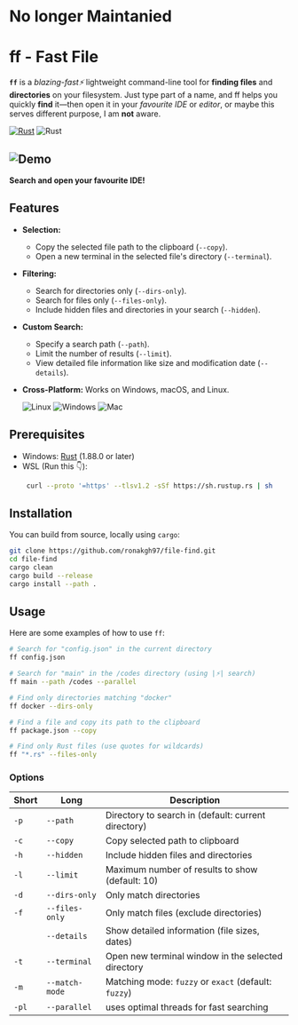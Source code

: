 # **No longer Maintanied**

# ff - Fast File

**`ff`** is a *blazing-fast⚡* lightweight command-line tool for **finding files** and **directories** on your filesystem.
Just type part of a name, and ff helps you quickly **find** it—then open it in your *favourite IDE* or *editor*,
or maybe this serves different purpose, I am **not** aware.

[![Rust](https://img.shields.io/badge/rust-000000?style=for-the-badge&logo=rust&logoColor=white)](https://rust-lang.org/)
![Rust](https://img.shields.io/badge/rust-1.80+-orange.svg)


## ![Demo](demo-gif.gif)  
**Search and open your favourite IDE!**

## Features

*   **Selection:**
    *   Copy the selected file path to the clipboard (`--copy`).
    *   Open a new terminal in the selected file's directory (`--terminal`).
*   **Filtering:**
    *   Search for directories only (`--dirs-only`).
    *   Search for files only (`--files-only`).
    *   Include hidden files and directories in your search (`--hidden`).
*   **Custom Search:**
    *   Specify a search path (`--path`).
    *   Limit the number of results (`--limit`).
    *   View detailed file information like size and modification date (`--details`).
*   **Cross-Platform:** Works on Windows, macOS, and Linux.

    ![Linux](https://img.shields.io/badge/Linux-Yes-blue?logo=linux)  ![Windows](https://img.shields.io/badge/Windows-Yes-blue?logo=windows)  ![Mac](https://img.shields.io/badge/macOS-Yes-blue?logo=apple)   


## Prerequisites
- Windows: [Rust](https://rustup.rs/) (1.88.0 or later)
- WSL (Run this 👇):
    ```bash 
     curl --proto '=https' --tlsv1.2 -sSf https://sh.rustup.rs | sh
    ```


## Installation

You can build from source, locally using `cargo`:

```bash
git clone https://github.com/ronakgh97/file-find.git
cd file-find
cargo clean
cargo build --release
cargo install --path .
```

## Usage

Here are some examples of how to use `ff`:

```bash
# Search for "config.json" in the current directory
ff config.json

# Search for "main" in the /codes directory (using |⚡| search)
ff main --path /codes --parallel

# Find only directories matching "docker"
ff docker --dirs-only

# Find a file and copy its path to the clipboard
ff package.json --copy

# Find only Rust files (use quotes for wildcards)
ff "*.rs" --files-only
```

### Options

| Short | Long           | Description                                          |
|-------|----------------|------------------------------------------------------|
| `-p`  | `--path`       | Directory to search in (default: current directory)  |
| `-c`  | `--copy`       | Copy selected path to clipboard                      |
| `-h`  | `--hidden`     | Include hidden files and directories                 |
| `-l`  | `--limit`      | Maximum number of results to show (default: 10)      |
| `-d`  | `--dirs-only`  | Only match directories                               |
| `-f`  | `--files-only` | Only match files (exclude directories)               |
|       | `--details`    | Show detailed information (file sizes, dates)        |
| `-t`  | `--terminal`   | Open new terminal window in the selected directory   |
| `-m`  | `--match-mode` | Matching mode: `fuzzy` or `exact` (default: `fuzzy`) |
| `-pl` | `--parallel`   | uses optimal threads for fast searching              |

